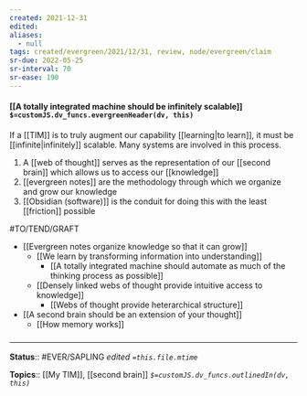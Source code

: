 ```yaml
---
created: 2021-12-31 
edited: 
aliases:
  - null
tags: created/evergreen/2021/12/31, review, node/evergreen/claim
sr-due: 2022-05-25
sr-interval: 70
sr-ease: 190
---
```


#### [[A totally integrated machine should be infinitely scalable]] `$=customJS.dv_funcs.evergreenHeader(dv, this)`

If a [[TIM]] is to truly augment our capability [[learning|to learn]], it must be [[infinite|infinitely]] scalable. Many systems are involved in this process.
1. A [[web of thought]] serves as the representation of our [[second brain]] which allows us to access our [[knowledge]]
2. [[evergreen notes]] are the methodology through which we organize and grow our knowledge
3. [[Obsidian (software)]] is the conduit for doing this with the least [[friction]] possible

#TO/TEND/GRAFT 
- [[Evergreen notes organize knowledge so that it can grow]]
	- [[We learn by transforming information into understanding]]
		- [[A totally integrated machine should automate as much of the thinking process as possible]]
	- [[Densely linked webs of thought provide intuitive access to knowledge]]
		- [[Webs of thought provide heterarchical structure]]
- [[A second brain should be an extension of your thought]]
	- [[How memory works]]


### <hr class="footnote"/>

**Status**:: #EVER/SAPLING 
*edited `=this.file.mtime`*

**Topics**:: [[My TIM]], [[second brain]]
*`$=customJS.dv_funcs.outlinedIn(dv, this)`*


